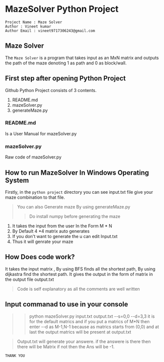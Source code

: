# MazeSolver Python Project
```
Project Name : Maze Solver 
Author : Vineet kumar   
Author Email : vineet9717306243@gmail.com
```


## Maze Solver

The `Maze Solver` is a program that takes input as an MxN matrix and outputs the path of the maze denoting 1 as path and 0 as block/wall.


## First step after opening **Python Project**

Github Python Project consists of 3 contents.

1. README.md
2. mazeSolver.py
3. generateMaze.py

### README.md 
Is a User Manual for mazeSolver.py


### mazeSolver.py
Raw code of mazeSolver.py

## How to run MazeSolver In Windows Operating System

Firstly, in the `python project` directory you can see input.txt file give your maze combination to that file.


> You can also Generate maze By using generateMaze.py 
>> Do install numpy before generating the maze

1. It takes the input from the user In the Form M * N
2. By Default 4 *4 matrix auto generates
3. If you don't want to generate the u can edit Input.txt  
4. Thus it will genrate your maze



## How Does code work?

It takes the input matrix , By using BFS finds all the shortest path, By using dijkastra find the shortest path. It gives the output in the form of matrix in the output file output.txt  

> Code is self explanatory as all the comments are well written

## Input commanad to use in your console

>>python mazeSolver.py input.txt output.txt --s=0,0 --d=3,3 it is for the default matrics
and if you put a matrics of M*N then enter --d as M-1,N-1 because as matrics starts from (0,0) and at last the output matrics will be present at output.txt 

> Output.txt will generate your answere. if the answere is there then there will be Matrix if not then the Ans will be -1. 

`THANK YOU`

